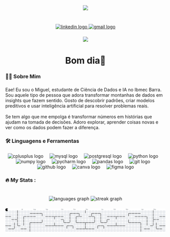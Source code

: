 <div align="center">
  <img height="150" src="https://media.tenor.com/4E04tezHmg4AAAAM/cat-shaking.gif"  />
</div>

###

<br clear="both">

<div align="center">
  <a href="www.linkedin.com/in/miguel-veiga-25119a260" target="_blank">
    <img src="https://img.shields.io/static/v1?message=LinkedIn&logo=linkedin&label=&color=0077B5&logoColor=white&labelColor=&style=for-the-badge" height="25" alt="linkedin logo"  />
  </a>
  <a href="migsveiga@gmail.com" target="_blank">
    <img src="https://img.shields.io/static/v1?message=Gmail&logo=gmail&label=&color=D14836&logoColor=white&labelColor=&style=for-the-badge" height="25" alt="gmail logo"  />
  </a>
</div>

###

<div align="center">
  <img src="https://visitor-badge.laobi.icu/badge?page_id=migsv.migsv&"  />
</div>

###

<h1 align="center">Bom dia👋</h1>

###

<h3 align="left">👩‍💻  Sobre Mim</h3>

###

<p align="left">Eae! Eu sou o Miguel, estudante de Ciência de Dados e IA no Ibmec Barra. Sou aquele tipo de pessoa que adora transformar montanhas de dados em insights que fazem sentido. Gosto de descobrir padrões, criar modelos preditivos e usar inteligência artificial para resolver problemas reais.<br><br>Se tem algo que me empolga é transformar números em histórias que ajudam na tomada de decisões. Adoro explorar, aprender coisas novas e ver como os dados podem fazer a diferença.</p>

###

<h3 align="left">🛠 Linguagens e Ferramentas</h3>

###

<div align="center">
  <img src="https://cdn.jsdelivr.net/gh/devicons/devicon/icons/cplusplus/cplusplus-original.svg" height="40" alt="cplusplus logo"  />
  <img width="12" />
  <img src="https://cdn.jsdelivr.net/gh/devicons/devicon/icons/mysql/mysql-original.svg" height="40" alt="mysql logo"  />
  <img width="12" />
  <img src="https://cdn.jsdelivr.net/gh/devicons/devicon/icons/postgresql/postgresql-original.svg" height="40" alt="postgresql logo"  />
  <img width="12" />
  <img src="https://cdn.jsdelivr.net/gh/devicons/devicon/icons/python/python-original.svg" height="40" alt="python logo"  />
  <img width="12" />
  <img src="https://cdn.jsdelivr.net/gh/devicons/devicon/icons/numpy/numpy-original.svg" height="40" alt="numpy logo"  />
  <img width="12" />
  <img src="https://cdn.jsdelivr.net/gh/devicons/devicon/icons/pycharm/pycharm-original.svg" height="40" alt="pycharm logo"  />
  <img width="12" />
  <img src="https://cdn.jsdelivr.net/gh/devicons/devicon/icons/pandas/pandas-original.svg" height="40" alt="pandas logo"  />
  <img width="12" />
  <img src="https://cdn.jsdelivr.net/gh/devicons/devicon/icons/git/git-original.svg" height="40" alt="git logo"  />
  <img width="12" />
  <img src="https://cdn.jsdelivr.net/gh/devicons/devicon/icons/github/github-original.svg" height="40" alt="github logo"  />
  <img width="12" />
  <img src="https://cdn.jsdelivr.net/gh/devicons/devicon/icons/canva/canva-original.svg" height="40" alt="canva logo"  />
  <img width="12" />
  <img src="https://cdn.jsdelivr.net/gh/devicons/devicon/icons/figma/figma-original.svg" height="40" alt="figma logo"  />
</div>

###

<h3 align="left">🔥   My Stats :</h3>

###

<br clear="both">

<div align="center">
  <img src="https://github-readme-stats.vercel.app/api/top-langs?username=migsv&locale=en&hide_title=false&layout=compact&card_width=320&langs_count=5&theme=dark&hide_border=true&order=2" height="150" alt="languages graph"  />
  <img src="https://streak-stats.demolab.com?user=migsv&locale=en&mode=daily&theme=dark&hide_border=true&border_radius=5&date_format=n/j%5B/Y%5D&order=3" height="220" alt="streak graph"  />
</div>

###

<picture>
  <source media="(prefers-color-scheme: dark)" srcset="https://raw.githubusercontent.com/migsv/migsv/output/pacman-contribution-graph-dark.svg">
  <source media="(prefers-color-scheme: light)" srcset="https://raw.githubusercontent.com/migsv/migsv/output/pacman-contribution-graph.svg">
  <img alt="pacman contribution graph" src="https://raw.githubusercontent.com/migsv/migsv/output/pacman-contribution-graph.svg">
</picture>

###

